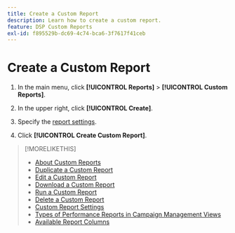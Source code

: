 ```yaml
---
title: Create a Custom Report
description: Learn how to create a custom report.
feature: DSP Custom Reports
exl-id: f895529b-dc69-4c74-bca6-3f7617f41ceb
---
```

# Create a Custom Report

1. In the main menu, click **[!UICONTROL Reports]** > **[!UICONTROL Custom Reports]**.

1. In the upper right, click **[!UICONTROL Create]**.

1. Specify the [report settings](/help/dsp/reports/report-settings.md).

1. Click **[!UICONTROL Create Custom Report]**.

>[!MORELIKETHIS]
>
>* [About Custom Reports](/help/dsp/reports/report-about.md)
>* [Duplicate a Custom Report](/help/dsp/reports/report-copy.md)
>* [Edit a Custom Report](/help/dsp/reports/report-edit.md)
>* [Download a Custom Report](/help/dsp/reports/report-download.md)
>* [Run a Custom Report](/help/dsp/reports/report-run-now.md)
>* [Delete a Custom Report](/help/dsp/reports/report-delete.md)
>* [Custom Report Settings](/help/dsp/reports/report-settings.md)
>* [Types of Performance Reports in Campaign Management Views](/help/dsp/campaign-management/reports/campaign-reports-about.md)
>* [Available Report Columns](/help/dsp/reports/report-columns.md)
